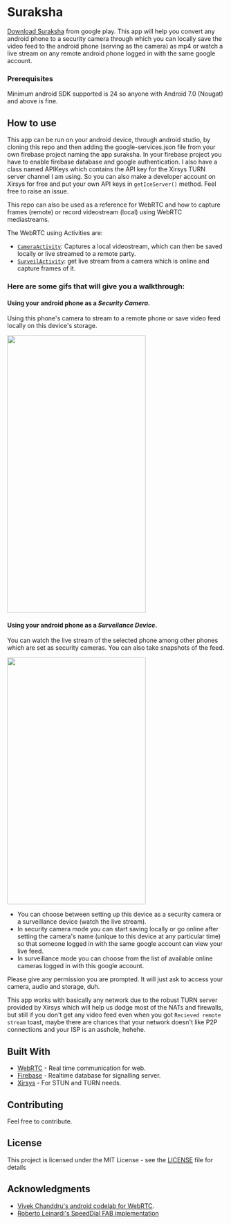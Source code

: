 # Suraksha

[Download Suraksha](https://play.google.com/store/apps/details?id=com.cannizarro.securitycamera) from google play.
This app will help you convert any android phone to a security camera through which you can locally save the video
feed to the android phone (serving as the camera) as mp4 or watch a live stream on any remote android phone logged in with the same google account.


### Prerequisites

Minimum android SDK supported is 24 so anyone with Android 7.0 (Nougat) and above is fine.

## How to use

This app can be run on your android device, through android studio, by cloning this repo and then adding the google-services.json file from your own firebase project naming the app suraksha. In your firebase project you have to enable firebase database and google authentication. I also have a class named APIKeys which contains the API key for the Xirsys TURN server channel I am using. So you can also make a developer account on Xirsys for free and put your own API keys in `getIceServer()` method. Feel free to raise an issue.

This repo can also be used as a reference for WebRTC and how to capture frames (remote) or record videostream (local) using WebRTC mediastreams.

The WebRTC using Activities are:
- <a href = "https://github.com/cannizarro/Suraksha/blob/master/app/src/main/java/com/cannizarro/securitycamera/CameraActivity.java">`CameraActivity`</a>: Captures a local videostream, which can then be saved locally or live streamed to a remote party.
- <a href="https://github.com/cannizarro/Suraksha/blob/master/app/src/main/java/com/cannizarro/securitycamera/SurveilActivity.java">`SurveilActivity`</a>: get live stream from a camera which is online and capture frames of it.


### Here are some gifs that will give you a walkthrough:

#### Using your android phone as a *Security Camera*. 
Using this phone's camera to stream to a remote phone or save video feed locally on this device's storage.

<img src="https://github.com/cannizarro/Suraksha/raw/master/Security.gif" width="320" height="640" />

#### Using your android phone as a *Surveilance Device*. 
You can watch the live stream of the selected phone among other phones which are set as security cameras. You can also take snapshots of the feed.

<img src="https://github.com/cannizarro/Suraksha/raw/master/Surveillance.gif" width="320" height="570" />

* You can choose between setting up this device as a security camera or a surveillance device (watch the live stream).
* In security camera mode you can start saving locally or go online after setting the camera's name (unique to this device at any particular time) so that someone logged in with the same google account can view your live feed.
* In surveillance mode you can choose from the list of available online cameras logged in with this google account.

Please give any permission you are prompted. It will just ask to access your camera, audio and storage, duh.

This app works with basically any network due to the robust TURN server provided by Xirsys which will help us dodge most of the NATs and firewalls, but still if you don't get any video feed even when you got `Recieved remote stream` toast, maybe there are chances that your network doesn't like P2P connections and your ISP is an asshole, hehehe.


## Built With

* [WebRTC](https://webrtc.org/native-code/android/) - Real time communication for web.
* [Firebase](https://firebase.google.com/) - Realtime database for signalling server.
* [Xirsys](https://xirsys.com/) - For STUN and TURN needs.

## Contributing

Feel free to contribute.

## License

This project is licensed under the MIT License - see the [LICENSE](LICENSE) file for details

## Acknowledgments

* [Vivek Chanddru's android codelab for WebRTC](https://github.com/vivek1794/webrtc-android-codelab).
* [Roberto Leinardi's SpeedDial FAB implementation](https://github.com/leinardi/FloatingActionButtonSpeedDial)
